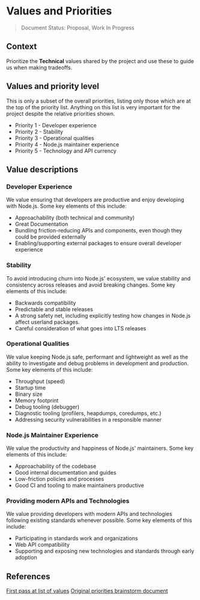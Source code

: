 # Values and Priorities

> Document Status: Proposal, Work In Progress

## Context

Prioritize the **Technical** values shared by the project and use these to guide us when making tradeoffs.


## Values and priority level

This is only a subset of the overall priorities, listing only those which are at the
top of the priority list. Anything on this list is very important for the project
despite the relative priorities shown.

- Priority 1 - Developer experience
- Priority 2 - Stability
- Priority 3 - Operational qualities
- Priority 4 - Node.js maintainer experience
- Priority 5 - Technology and API currency

## Value descriptions

### Developer Experience
We value ensuring that developers are productive and enjoy developing with Node.js. Some key elements of this include:
- Approachability (both technical and community)
- Great Documentation 
- Bundling friction-reducing APIs and components, even though they could be provided externally
- Enabling/supporting external packages to ensure overall developer experience

### Stability
To avoid introducing churn into Node.js' ecosystem, we value stability and consistency across releases and avoid breaking changes. Some key elements of this include:
- Backwards compatibility
- Predictable and stable releases
- A strong safety net, including explicitly testing how changes in Node.js affect userland packages.
- Careful consideration of what goes into LTS releases 

### Operational Qualities
We value keeping Node.js safe, performant and lightweight as well as the ability to investigate and debug problems in development and production. Some key elements of this include:  
- Throughput (speed)
- Startup time
- Binary size
- Memory footprint
- Debug tooling (debugger)
- Diagnostic tooling (profilers, heapdumps, coredumps, etc.)
- Addressing security vulnerabilities in a responsible manner

### Node.js Maintainer Experience
We value the productivity and happiness of Node.js' maintainers. Some key elements of this include:
- Approachability of the codebase
- Good internal documentation and guides
- Low-friction policies and processes
- Good CI and tooling to make maintainers productive

### Providing modern APIs and Technologies
We value providing developers with modern APIs and technologies following existing standards whenever possible. Some key elements of this include:
- Participating in standards work and organizations
- Web API compatibility
- Supporting and exposing new technologies and standards through early adoption

## References

[First pass at list of values](https://github.com/nodejs/next-10/issues/5)
[Original priorities brainstorm document](https://docs.google.com/document/d/1sbO_zCn9n_JH2zuGtqNAahUhA_mGFA89DdAme8nEdsw)
